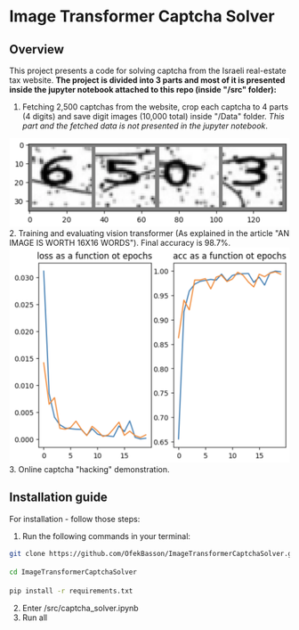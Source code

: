# Image Transformer Captcha Solver
## Overview
This project presents a code for solving captcha from the Israeli real-estate tax website.
**The project is divided into 3 parts and most of it is presented inside the jupyter notebook attached to this repo (inside "/src" folder):**
1. Fetching 2,500 captchas from the website, crop each captcha to 4 parts (4 digits) and save digit images (10,000 total) inside "/Data" folder.
*This part and the fetched data is not presented in the jupyter notebook*.
<img src="/images/digits.png" alt="image" class="custom-image">
2. Training and evaluating vision transformer (As explained in the article "AN IMAGE IS WORTH 16X16 WORDS").
Final accuracy is 98.7%.
<img src="/images/training_results.png" alt="image" class="custom-image">
3. Online captcha "hacking" demonstration.

## Installation guide
For installation - follow those steps:
1. Run the following commands in your terminal:
```bash
git clone https://github.com/OfekBasson/ImageTransformerCaptchaSolver.git

cd ImageTransformerCaptchaSolver

pip install -r requirements.txt
```
2. Enter /src/captcha_solver.ipynb
3. Run all 

<style>
.custom-image {
  width: 150;
  height: auto;
}
</style>




